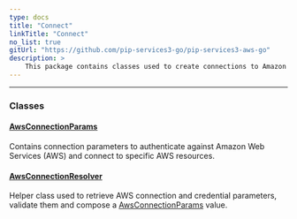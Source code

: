```yaml
---
type: docs
title: "Connect"
linkTitle: "Connect"
no_list: true
gitUrl: "https://github.com/pip-services3-go/pip-services3-aws-go"
description: >
    This package contains classes used to create connections to Amazon Web Services (AWS).
---
```

---

<div class="module-body"> 

### Classes

#### [AwsConnectionParams](aws_connection_params)
Contains connection parameters to authenticate against Amazon Web Services (AWS) and connect to specific AWS resources.

#### [AwsConnectionResolver](aws_connection_resolver)
Helper class used to retrieve AWS connection and credential parameters, validate them and compose a [AwsConnectionParams](../connect/aws_connection_params/) value.

</div>
